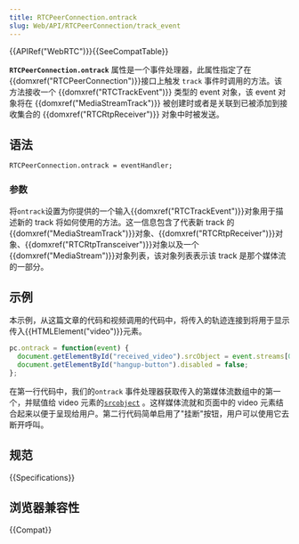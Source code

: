 ```yaml
---
title: RTCPeerConnection.ontrack
slug: Web/API/RTCPeerConnection/track_event
---
```


{{APIRef("WebRTC")}}{{SeeCompatTable}}

**`RTCPeerConnection.ontrack`** 属性是一个事件处理器，此属性指定了在 {{domxref("RTCPeerConnection")}}接口上触发 `track` 事件时调用的方法。该方法接收一个 {{domxref("RTCTrackEvent")}} 类型的 event 对象，该 event 对象将在 {{domxref("MediaStreamTrack")}} 被创建时或者是关联到已被添加到接收集合的 {{domxref("RTCRtpReceiver")}} 对象中时被发送。

## 语法

```plain
RTCPeerConnection.ontrack = eventHandler;
```

### 参数

将`ontrack`设置为你提供的一个输入{{domxref("RTCTrackEvent")}}对象用于描述新的 track 将如何使用的方法。这一信息包含了代表新 track 的{{domxref("MediaStreamTrack")}}对象、{{domxref("RTCRtpReceiver")}}对象、{{domxref("RTCRtpTransceiver")}}对象以及一个{{domxref("MediaStream")}}对象列表，该对象列表表示该 track 是那个媒体流的一部分。

## 示例

本示例，从这篇文章的代码和视频调用的代码中，将传入的轨迹连接到将用于显示传入{{HTMLElement("video")}}元素。

```js
pc.ontrack = function(event) {
  document.getElementById("received_video").srcObject = event.streams[0];
  document.getElementById("hangup-button").disabled = false;
};
```

在第一行代码中，我们的`ontrack` 事件处理器获取传入的第媒体流数组中的第一个，并赋值给 video 元素的[`srcobject`](/zh-CN/docs/Web/HTML/Element/video#srcobject) 。这样媒体流就和页面中的 video 元素结合起来以便于呈现给用户。第二行代码简单启用了"挂断"按钮，用户可以使用它去断开呼叫。

## 规范

{{Specifications}}

## 浏览器兼容性

{{Compat}}

